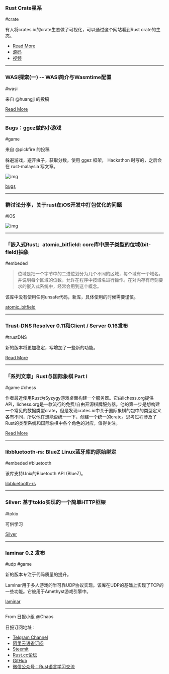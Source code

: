 ### Rust Crate星系

#crate

有人将crates.io的crate生态做了可视化，可以通过这个网站看到Rust crate的生态。

- [Read More](https://rfdonnelly.github.io/crate-galaxy/)
- [源码](https://github.com/rfdonnelly/crate-galaxy-graph)
- [视频](https://www.bilibili.com/video/av49392469/?redirectFrom=h5)

---

### WASI探索(一) -- WASI简介与Wasmtime配置

#wasi

来自 @huangjj 的投稿

[Read More](https://huangjj27.gitlab.io/posts/fisrt-wasi/ )


---

### Bugs：ggez做的小游戏

#game

来自 @pickfire 的投稿

躲避游戏，避开虫子，获取分数，使用 ggez 框架， Hackathon 时写的，之后会在 rust-malaysia 写文章。

![img](https://user-images.githubusercontent.com/4687791/56095420-5261ef00-5ecc-11e9-8e74-3ef44d4cce77.png)

[bugs](https://github.com/pickfire/bugs)

---

### 群讨论分享，关于rust在iOS开发中打包优化的问题 ​​​​

#iOS

![img](https://wx1.sinaimg.cn/mw690/71684decly1g2389pmf6ij20u02tdqlk.jpg)

---

### 「嵌入式Rust」atomic_bitfield: core库中原子类型的位域(bit-field)抽象

#embeded

> 位域是把一个字节中的二进位划分为几个不同的区域，每个域有一个域名，并说明每个区域的位数，允许在程序中按域名进行操作。在对内存有苛刻要求的嵌入式系统中，经常会用到这个概念。

该库中没有使用任何unsafe代码，新库，具体使用的时候需要谨慎。

[atomic_bitfield](https://github.com/amiraeva/atomic_bitfield)

---

### Trust-DNS Resolver 0.11和Client / Server 0.16发布

#trustDNS

新的版本将更加稳定，写增加了一些新的功能。

[Read More](https://users.rust-lang.org/t/trust-dns-resolver-0-11-and-client-server-0-16-released/27268)

---

### 「系列文章」Rust与国际象棋 Part I

#game #chess

作者最近使用Rust为Syzygy游戏桌面构建一个服务器。它由lichess.org提供API，lichess.org是一款流行的免费/自由开源棋牌服务器。他的第一步是想构建一个常见的数据类型crate，但是发现crates.io中关于国际象棋的包中的类型定义各有不同，所以他在想能否统一一下，创建一个统一的crate。思考过程涉及了Rust的类型系统和国际象棋中各个角色的对应，值得关注。

[Read More](https://backscattering.de/chess/vocabulary/)

---

### libbluetooth-rs: BlueZ Linux蓝牙库的原始绑定

#embeded #bluetooth

该库支持Unix的Bluetooth API (BlueZ)。

[libbluetooth-rs](https://github.com/Wodann/libbluetooth-rs/)

---

### Silver: 基于tokio实现的一个简单HTTP框架

#tokio

可供学习

[Silver](https://github.com/AhmedMostafa16/Silver)

---

### laminar 0.2 发布 

#udp #game

新的版本专注于代码质量的提升。

Laminar用于多人游戏的半可靠UDP协议实现。该库在UDP的基础上实现了TCP的一些功能。它被用于Amethyst游戏引擎中。

[laminar](https://github.com/amethyst/laminar)

---

From 日报小组 @Chaos

日报订阅地址：

- [Telgram Channel](https://t.me/rust_daily_news )
- [阿里云语雀订阅](https://www.yuque.com/chaosbot/rustnews)
- [Steemit](https://steemit.com/@blackanger)
- [Rust.cc论坛](https://rust.cc)
- [GitHub](https://github.com/RustStudy/rust_daily_news)
- [微信公众号：Rust语言学习交流](https://rust.cc/article?id=ed7c9379-d681-47cb-9532-0db97d883f62)

